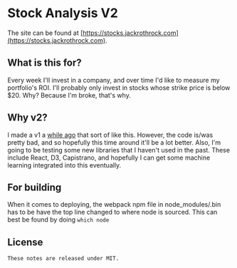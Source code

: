# Stock Analysis V2

The site can be found at [https://stocks.jackrothrock.com](https://stocks.jackrothrock.com).

## What is this for?

Every week I'll invest in a company, and over time I'd like to measure my portfolio's ROI. I'll probably only invest in stocks whose strike price is below $20. Why? Because I'm broke, that's why.  

## Why v2?

I made a v1 a [while ago](https://github.com/jrothrock/stock-analysis-app) that sort of like this. However, the code is/was pretty bad, and so hopefully this time around it'll be a lot better. Also, I'm going to be testing some new libraries that I haven't used in the past. These include React, D3, Capistrano, and hopefully I can get some machine learning integrated into this eventually. 

## For building
When it comes to deploying, the webpack npm file in node_modules/.bin has to be have the top line changed to where node is sourced. This can best be found by doing `which node`

## License 
    These notes are released under MIT.